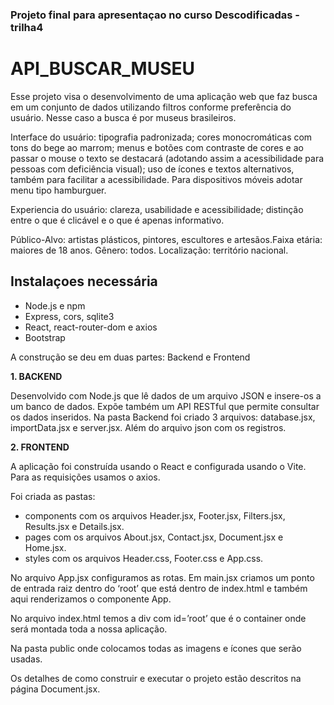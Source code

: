 ### Projeto final para apresentaçao no curso Descodificadas - trilha4

# API_BUSCAR_MUSEU

Esse projeto visa o desenvolvimento de uma aplicação web que faz busca em um conjunto de dados utilizando filtros conforme preferência do usuário. Nesse caso a busca é por museus brasileiros.
	
Interface do usuário: tipografia padronizada; cores monocromáticas com tons do bege ao marrom; menus e botões com contraste de cores e ao passar o mouse o texto se destacará (adotando assim a acessibilidade para pessoas com deficiência visual); uso de ícones e textos alternativos, também para facilitar a acessibilidade. Para dispositivos móveis adotar menu tipo hamburguer.

Experiencia do usuário: clareza, usabilidade e acessibilidade; distinção entre o que é clicável e o que é apenas informativo.

Público-Alvo: artistas plásticos, pintores, escultores e artesãos.Faixa etária: maiores de 18 anos. Gênero: todos. Localização: território nacional.

Instalaçoes necessária
---
- Node.js e npm
- Express, cors, sqlite3
- React, react-router-dom e axios
- Bootstrap

A construção se deu em duas partes: Backend e Frontend

**1. BACKEND**

 Desenvolvido com Node.js que lê dados de um arquivo JSON e insere-os a um banco de dados. Expõe também um API RESTful que permite consultar os dados inseridos. Na pasta Backend foi criado 3 arquivos: database.jsx, importData.jsx e server.jsx. Além do arquivo json com os registros.
 

**2. FRONTEND**

A aplicação foi construída usando o React e configurada usando o Vite. Para as requisições usamos o axios.

Foi criada as pastas:
- components com os arquivos Header.jsx, Footer.jsx, Filters.jsx, Results.jsx e Details.jsx.
- pages com os arquivos About.jsx, Contact.jsx, Document.jsx e Home.jsx.
- styles com os arquivos Header.css, Footer.css e App.css.

No arquivo App.jsx configuramos as rotas. Em main.jsx criamos um ponto de entrada raiz dentro do ‘root’ que está dentro de index.html e também aqui renderizamos o componente App.

No arquivo index.html temos a div com id=’root’ que é o container onde será montada toda a nossa aplicação.

Na pasta public onde colocamos todas as imagens e ícones que serão usadas.

Os detalhes de como construir e executar o projeto estão descritos na página Document.jsx.